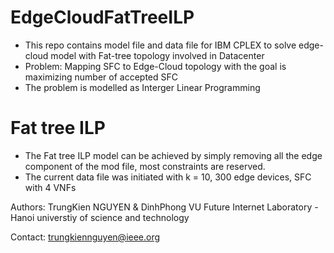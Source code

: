 # EdgeCloudFatTreeILP

- This repo contains model file and data file for IBM CPLEX to solve edge-cloud model with Fat-tree topology involved in Datacenter
- Problem: Mapping SFC to Edge-Cloud topology with the goal is maximizing number of accepted SFC
- The problem is modelled as Interger Linear Programming

# Fat tree ILP

- The Fat tree ILP model can be achieved by simply removing all the edge component of the mod file, most constraints are reserved.
- The current data file was initiated with k = 10, 300 edge devices, SFC with 4 VNFs

Authors: TrungKien NGUYEN & DinhPhong VU
Future Internet Laboratory - Hanoi universtiy of science and technology

Contact: trungkiennguyen@ieee.org
